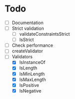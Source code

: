 # Todo

- [ ] Documentation
- [ ] Strict validation
  - [ ] validateConstraintsStrict
  - [ ] IsStrict
- [ ] Check performance
- [ ] createValidator
- [ ] Validators
  - [x] IsInstanceOf
  - [x] IsLength
  - [x] IsMinLength
  - [x] IsMaxLength
  - [x] IsPositive
  - [x] IsNegative
